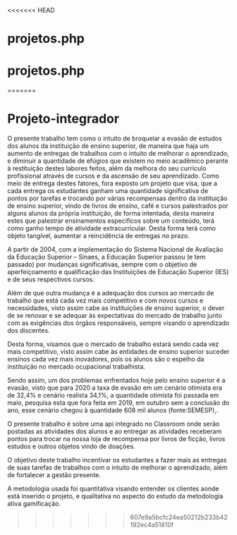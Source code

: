 <<<<<<< HEAD
# projetos.php
# projetos.php
=======
# Projeto-integrador


O presente trabalho tem como o intuito de broquelar a evasão de estudos dos alunos da instituição de ensino superior, 
de maneira que haja um aumento de entregas de trabalhos com o intuito de melhorar o aprendizado, 
e diminuir a quantidade de efúgios que existem no meio acadêmico perante à restituição destes labores feitos, 
além da melhora do seu currículo profissional através de cursos e da ascensão de seu aprendizado. Como meio de 
entrega destes fatores, fora exposto um projeto que visa, que a cada entrega os estudantes ganham uma quantidade 
significativa de pontos por tarefas e trocando por várias recompensas dentro da instituição de ensino superior, 
vindo de livros de ensino, café e cursos palestrados por alguns alunos da própria instituição, de forma intentada, 
desta maneira estes que palestrar ensinamentos específicos sobre um conteúdo, terá como ganho tempo de atividade extracurricular. 
Desta forma terá como objeto tangível, aumentar a reincidência de entregas no prazo. 



A partir de 2004, com a implementação do Sistema Nacional de Avaliação da Educação Superior – Sinaes, a Educação Superior 
passou (e tem passado) por mudanças significativas, sempre com o objetivo de aperfeiçoamento e qualificação das Instituições de 
Educação Superior (IES) e de seus respectivos cursos.  

Além de que outra mudança é a adequação dos cursos ao mercado de trabalho que está cada vez mais competitivo e com novos 
cursos e necessidades, visto assim cabe as instituições de ensino superior, o dever de se renovar e se adequar às expectativas do 
mercado de trabalho junto com as exigências dos órgãos responsáveis, sempre visando o aprendizado dos discentes. 

Desta forma, visamos que o mercado de trabalho estará sendo cada vez mais competitivo, visto assim cabe às entidades de ensino superior 
suceder ensinos cada vez mais inovadores, pois os alunos são o espelho da instituição no mercado ocupacional trabalhista. 

Sendo assim, um dos problemas enfrentados hoje pelo ensino superior é a evasão, visto que para 2020 a taxa de evasão em um cenário 
otimista era de 32,4% e cenário realista 34,1%, a quantidade otimista foi passada em maio, pesquisa esta que fora feita em 2019, 
em outubro sem a conclusão do ano, esse cenário chegou à quantidade 608 mil alunos (fonte:SEMESP),. 

O presente trabalho é sobre uma api integrado no Classroom onde serão postadas as atividades dos alunos e ao entregar as atividades 
receberam pontos para trocar na nossa loja de recompensa por livros de ficção, livros estudos e outros objetos vindo de doações. 

O objetivo deste trabalho incentivar os estudantes a fazer mais as entregas de suas tarefas de trabalhos com o intuito de 
melhorar o aprendizado, além de fortalecer a gestão presente.  

A metodologia usada foi quantitativa visando entender os clientes aonde está inserido o projeto, e qualitativa no aspecto 
do estudo da metodologia ativa gamificação. 
>>>>>>> 607e9a5bcfc24ea50212b233b42192ec4a51810f
